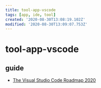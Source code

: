 ```yaml
---
title: tool-app-vscode
tags: [app, ide, tool]
created: '2020-08-30T13:08:19.102Z'
modified: '2020-08-30T13:09:07.753Z'
---
```


# tool-app-vscode

## guide

- [The Visual Studio Code Roadmap 2020](https://github.com/microsoft/vscode/wiki/Roadmap)

